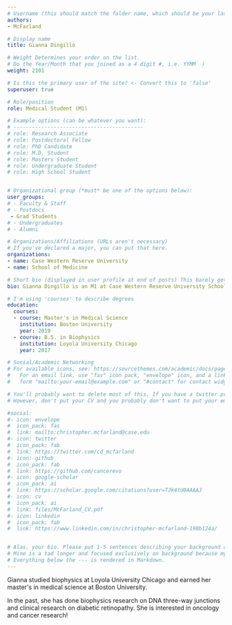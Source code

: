 ```yaml
---
# Username (this should match the folder name, which should be your last name)
authors:
- McFarland

# Display name
title: Gianna Dingillo 

# Weight Determines your order on the list. 
# Do the Year/Month that you joined as a 4 digit #, i.e. YYMM  )
weight: 2101

# Is this the primary user of the site? <- Convert this to 'false'
superuser: true

# Role/position
role: Medical Student (M1)

# Example options (can be whatever you want):
# ------------------------------------------
# role: Research Associate
# role: Postdoctoral Fellow
# role: PhD Candidate
# role: M.D. Student
# role: Masters Student
# role: Undergraduate Student
# role: High School Student


# Organizational group (*must* be one of the options below):
user_groups:
# - Faculty & Staff
# - Postdocs
 - Grad Students
# - Undergraduates 
# - Alumni

# Organizations/Affiliations (URLs aren't necessary)
# If you've declared a major, you can put that here. 
organizations:
- name: Case Western Reserve University
- name: School of Medicine

# Short bio (displayed in user profile at end of posts) This barely gets used, so don't bother. 
bio: Gianna Dingillo is an M1 at Case Western Reserve University School of Medicine. She studied biophysics at Loyola University Chicago and earned her master's in medical science at Boston University. In the past, she has done biophysics research on DNA three-way junctions and clinical research on diabetic retinopathy. She is interested in oncology and cancer research! 

# I'm using 'courses' to describe degrees
education:
  courses:
  - course: Master's in Medical Science
    institution: Boston University
    year: 2019
  - course: B.S. in Biophysics
    institution: Loyola University Chicago
    year: 2017

# Social/Academic Networking
# For available icons, see: https://sourcethemes.com/academic/docs/page-builder/#icons
#   For an email link, use "fas" icon pack, "envelope" icon, and a link in the
#   form "mailto:your-email@example.com" or "#contact" for contact widget.

# You'll probably want to delete most of this. If you have a twitter presence or active linkedin/githup, please add.
# However, don't put your CV and you probably don't want to put your email, unless you're ready for a bit of spam. 

#social:
#- icon: envelope
#  icon_pack: fas
#  link: mailto:christopher.mcfarland@case.edu
#- icon: twitter
#  icon_pack: fab
#  link: https://twitter.com/cd_mcfarland
#- icon: github
#  icon_pack: fab
#  link: https://github.com/cancerevo
#- icon: google-scholar
#  icon_pack: ai
#  link: https://scholar.google.com/citations?user=TJk4tU0AAAAJ
#- icon: cv
#  icon_pack: ai
#  link: files/McFarland_CV.pdf
#- icon: linkedin
#  icon_pack: fab
#  link: https://www.linkedin.com/in/christopher-mcfarland-198b124a/


# Alas, your bio. Please put 1-5 sentences describing your background and 1-5 sentences describing your interests.
# Mine is a tad longer and focused exclusively on background because my research interests are elsewhere on the site.
# Everything below the --- is rendered in Markdown. 
---
```


Gianna studied biophysics at Loyola University Chicago and earned her master's in medical science at Boston University. 
<!--more--> 
<!--- The line above ends your frontpage summary. If your bio is 3 sentences or less, just remove it (you don't need a 'read more'). -->
In the past, she has done biophysics research on DNA three-way junctions and clinical research on diabetic retinopathy. 
She is interested in oncology and cancer research! 

